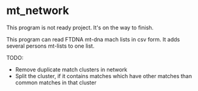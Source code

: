 # mt_network

This program is not ready project. It's on the way to finish.

This program can read FTDNA mt-dna mach lists in csv form. It adds several persons mt-lists to one list.

TODO:

- Remove duplicate match clusters in network
- Split the cluster, if it contains matches which have other matches than common matches in that cluster
